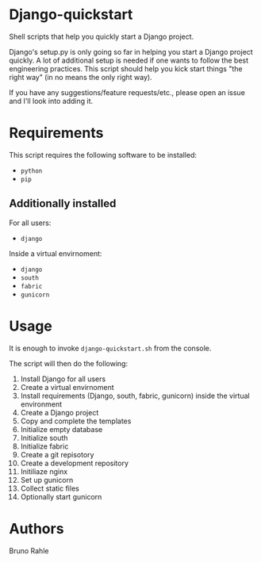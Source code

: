 Django-quickstart
=================

Shell scripts that help you quickly start a Django project.

Django's setup.py is only going so far in helping you start a Django
project quickly. A lot of additional setup is needed if one wants to
follow the best engineering practices. This script should help you
kick start things "the right way" (in no means the only right way). 

If you have any suggestions/feature requests/etc., please open an issue
and I'll look into adding it. 

Requirements
============

This script requires the following software to be installed:

* `python`
* `pip`

Additionally installed
------------------------------------

For all users:

* `django`

Inside a virtual envirnoment:

* `django`
* `south`
* `fabric`
* `gunicorn`

Usage
=====

It is enough to invoke `django-quickstart.sh` from the console.

The script will then do the following:

1. Install Django for all users
2. Create a virtual envirnoment
3. Install requirements (Django, south, fabric, gunicorn) inside the 
virtual environment
4. Create a Django project
5. Copy and complete the templates
6. Initialize empty database
7. Initialize south
8. Initialize fabric
9. Create a git repisotory
10. Create a development repository
11. Initiliaze nginx
12. Set up gunicorn
13. Collect static files
14. Optionally start gunicorn

Authors
=======

Bruno Rahle
